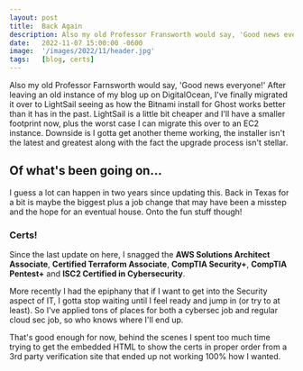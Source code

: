```yaml
---
layout: post
title:  Back Again
description: Also my old Professor Fransworth would say, 'Good news everyone!' After leaving an old instance of my blog up on DigitalOcean...
date:   2022-11-07 15:00:00 -0600 
image:  '/images/2022/11/header.jpg'
tags:   [blog, certs]
---
```


Also my old Professor Farnsworth would say, 'Good news everyone!' After leaving an old instance of my blog up on DigitalOcean, I've finally migrated it over to LightSail seeing as how the Bitnami install for Ghost works better than it has in the past. LightSail is a little bit cheaper and I'll have a smaller footprint now, plus the worst case I can migrate this over to an EC2 instance. Downside is I gotta get another theme working, the installer isn't the latest and greatest along with the fact the upgrade process isn't stellar.

## Of what's been going on...

I guess a lot can happen in two years since updating this. Back in Texas for a bit is maybe the biggest plus a job change that may have been a misstep and the hope for an eventual house. Onto the fun stuff though!

### Certs!

Since the last update on here, I snagged the **AWS Solutions Architect Associate**, **Certified Terraform Associate**, **CompTIA Security+**, **CompTIA Pentest+** and **ISC2 Certified in Cybersecurity**.

More recently I had the epiphany that if I want to get into the Security aspect of IT, I gotta stop waiting until I feel ready and jump in (or try to at least). So I've applied tons of places for both a cybersec job and regular cloud sec job, so who knows where I'll end up.

That's good enough for now, behind the scenes I spent too much time trying to get the embedded HTML to show the certs in proper order from a 3rd party verification site that ended up not working 100% how I wanted.